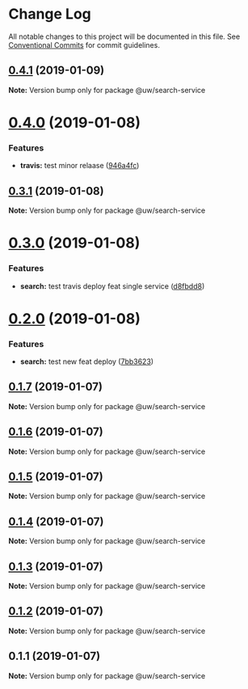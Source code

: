 # Change Log

All notable changes to this project will be documented in this file.
See [Conventional Commits](https://conventionalcommits.org) for commit guidelines.

## [0.4.1](https://github.com/srobinson/unicode-wiki/compare/@uw/search-service@0.4.0...@uw/search-service@0.4.1) (2019-01-09)

**Note:** Version bump only for package @uw/search-service





# [0.4.0](https://github.com/srobinson/unicode-wiki/compare/@uw/search-service@0.3.1...@uw/search-service@0.4.0) (2019-01-08)


### Features

* **travis:** test minor relaase ([946a4fc](https://github.com/srobinson/unicode-wiki/commit/946a4fc))





## [0.3.1](https://github.com/srobinson/unicode-wiki/compare/@uw/search-service@0.3.0...@uw/search-service@0.3.1) (2019-01-08)

**Note:** Version bump only for package @uw/search-service





# [0.3.0](https://github.com/srobinson/unicode-wiki/compare/@uw/search-service@0.2.0...@uw/search-service@0.3.0) (2019-01-08)


### Features

* **search:** test travis deploy feat single service ([d8fbdd8](https://github.com/srobinson/unicode-wiki/commit/d8fbdd8))





# [0.2.0](https://github.com/srobinson/unicode-wiki/compare/@uw/search-service@0.1.7...@uw/search-service@0.2.0) (2019-01-08)


### Features

* **search:** test new feat deploy ([7bb3623](https://github.com/srobinson/unicode-wiki/commit/7bb3623))





## [0.1.7](https://github.com/srobinson/unicode-wiki/compare/@uw/search-service@0.1.6...@uw/search-service@0.1.7) (2019-01-07)

**Note:** Version bump only for package @uw/search-service





## [0.1.6](https://github.com/srobinson/unicode-wiki/compare/@uw/search-service@0.1.5...@uw/search-service@0.1.6) (2019-01-07)

**Note:** Version bump only for package @uw/search-service





## [0.1.5](https://github.com/srobinson/unicode-wiki/compare/@uw/search-service@0.1.4...@uw/search-service@0.1.5) (2019-01-07)

**Note:** Version bump only for package @uw/search-service





## [0.1.4](https://github.com/srobinson/unicode-wiki/compare/@uw/search-service@0.1.3...@uw/search-service@0.1.4) (2019-01-07)

**Note:** Version bump only for package @uw/search-service





## [0.1.3](https://github.com/srobinson/unicode-wiki/compare/@uw/search-service@0.1.2...@uw/search-service@0.1.3) (2019-01-07)

**Note:** Version bump only for package @uw/search-service





## [0.1.2](https://github.com/srobinson/unicode-wiki/compare/@uw/search-service@0.1.1...@uw/search-service@0.1.2) (2019-01-07)

**Note:** Version bump only for package @uw/search-service





## 0.1.1 (2019-01-07)

**Note:** Version bump only for package @uw/search-service
